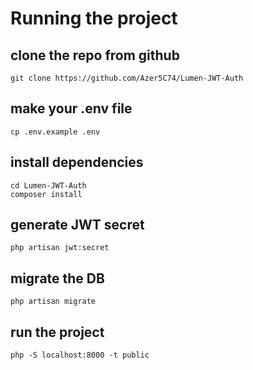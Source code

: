 # Running the project

## clone the repo from github
```git clone https://github.com/Azer5C74/Lumen-JWT-Auth```

## make your .env file
```cp .env.example .env```

## install dependencies
```cd Lumen-JWT-Auth``` </br>
```composer install```

## generate JWT secret
```php artisan jwt:secret```

## migrate the DB
```php artisan migrate```

## run the project
```php -S localhost:8000 -t public```

